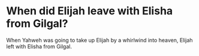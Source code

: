 # When did Elijah leave with Elisha from Gilgal?

When Yahweh was going to take up Elijah by a whirlwind into heaven, Elijah left with Elisha from Gilgal.
